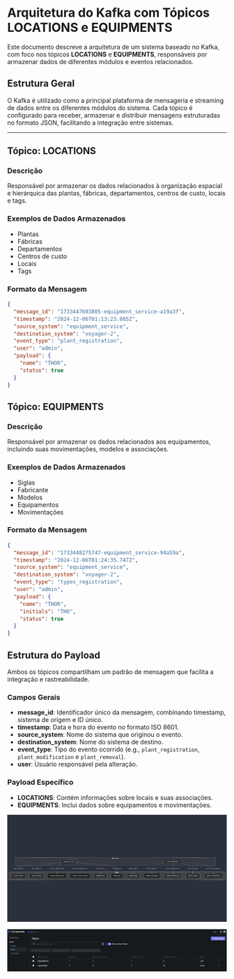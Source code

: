 # Arquitetura do Kafka com Tópicos LOCATIONS e EQUIPMENTS

Este documento descreve a arquitetura de um sistema baseado no Kafka, com foco nos tópicos **LOCATIONS** e **EQUIPMENTS**, responsáveis por armazenar dados de diferentes módulos e eventos relacionados.

## Estrutura Geral

O Kafka é utilizado como a principal plataforma de mensageria e streaming de dados entre os diferentes módulos do sistema. Cada tópico é configurado para receber, armazenar e distribuir mensagens estruturadas no formato JSON, facilitando a integração entre sistemas.

---

## Tópico: LOCATIONS

### Descrição

Responsável por armazenar os dados relacionados à organização espacial e hierárquica das plantas, fábricas, departamentos, centros de custo, locais e tags.

### Exemplos de Dados Armazenados

- Plantas
- Fábricas
- Departamentos
- Centros de custo
- Locais
- Tags

### Formato da Mensagem

```json
{
  "message_id": "1733447603805-equipment_service-a19a3f",
  "timestamp": "2024-12-06T01:13:23.805Z",
  "source_system": "equipment_service",
  "destination_system": "voyager-2",
  "event_type": "plant_registration",
  "user": "admin",
  "payload": {
    "name": "THOR",
    "status": true
  }
}
```

## Tópico: EQUIPMENTS

### Descrição

Responsável por armazenar os dados relacionados aos equipamentos, incluindo suas movimentações, modelos e associações.

### Exemplos de Dados Armazenados

- Siglas
- Fabricante
- Modelos
- Equipamentos
- Movimentações

### Formato da Mensagem

```json
{
  "message_id": "1733448275747-equipment_service-94a59a",
  "timestamp": "2024-12-06T01:24:35.747Z",
  "source_system": "equipment_service",
  "destination_system": "voyager-2",
  "event_type": "types_registration",
  "user": "admin",
  "payload": {
    "name": "THOR",
    "initials": "THO",
    "status": true
  }
}
```

## Estrutura do Payload

Ambos os tópicos compartilham um padrão de mensagem que facilita a integração e rastreabilidade.

### Campos Gerais

- **message_id**: Identificador único da mensagem, combinando timestamp, sistema de origem e ID único.
- **timestamp**: Data e hora do evento no formato ISO 8601.
- **source_system**: Nome do sistema que originou o evento.
- **destination_system**: Nome do sistema de destino.
- **event_type**: Tipo do evento ocorrido (e.g., `plant_registration`, `plant_modification` e `plant_removal`).
- **user**: Usuário responsável pela alteração.

### Payload Específico

- **LOCATIONS**: Contém informações sobre locais e suas associações.
- **EQUIPMENTS**: Inclui dados sobre equipamentos e movimentações.

![alt text](imagem-arquitetura-1.png)

![alt text](kafka-topics-1.png)
